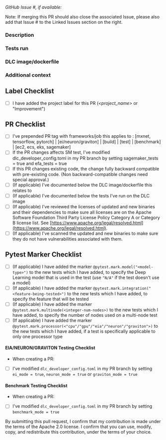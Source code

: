 *GitHub Issue #, if available:*

Note: If merging this PR should also close the associated Issue, please also add that Issue # to the Linked Issues section on the right. 



### Description

### Tests run

### DLC image/dockerfile

### Additional context

## Label Checklist
- [ ] I have added the project label for this PR (*<project_name>* or "Improvement")

## PR Checklist
- [ ] I've prepended PR tag with frameworks/job this applies to : [mxnet, tensorflow, pytorch] | [ei/neuron/graviton] | [build] | [test] | [benchmark] | [ec2, ecs, eks, sagemaker]
- [ ] If the PR changes affects SM test, I've modified dlc_developer_config.toml in my PR branch by setting sagemaker_tests = true and efa_tests = true
- [ ] If this PR changes existing code, the change fully backward compatible with pre-existing code. (Non backward-compatible changes need special approval.)
- [ ] (If applicable) I've documented below the DLC image/dockerfile this relates to
- [ ] (If applicable) I've documented below the tests I've run on the DLC image
- [ ] (If applicable) I've reviewed the licenses of updated and new binaries and their dependencies to make sure all licenses are on the Apache Software Foundation Third Party License Policy Category A or Category B license list.  See [https://www.apache.org/legal/resolved.html](https://www.apache.org/legal/resolved.html).
- [ ] (If applicable) I've scanned the updated and new binaries to make sure they do not have vulnerabilities associated with them.

## Pytest Marker Checklist
- [ ] (If applicable) I have added the marker `@pytest.mark.model("<model-type>")` to the new tests which I have added, to specify the Deep Learning model that is used in the test (use `"N/A"` if the test doesn't use a model)
- [ ] (If applicable) I have added the marker `@pytest.mark.integration("<feature-being-tested>")` to the new tests which I have added, to specify the feature that will be tested
- [ ] (If applicable) I have added the marker `@pytest.mark.multinode(<integer-num-nodes>)` to the new tests which I have added, to specify the number of nodes used on a multi-node test
- [ ] (If applicable) I have added the marker `@pytest.mark.processor(<"cpu"/"gpu"/"eia"/"neuron"/"graviton">)` to the new tests which I have added, if a test is specifically applicable to only one processor type

#### EIA/NEURON/GRAVITON Testing Checklist
* When creating a PR:
- [ ] I've modified `dlc_developer_config.toml` in my PR branch by setting `ei_mode = true`, `neuron_mode = true` or `graviton_mode = true`

#### Benchmark Testing Checklist
* When creating a PR:
- [ ] I've modified `dlc_developer_config.toml` in my PR branch by setting `benchmark_mode = true`

By submitting this pull request, I confirm that my contribution is made under the terms of the Apache 2.0 license. I confirm that you can use, modify, copy, and redistribute this contribution, under the terms of your choice.
